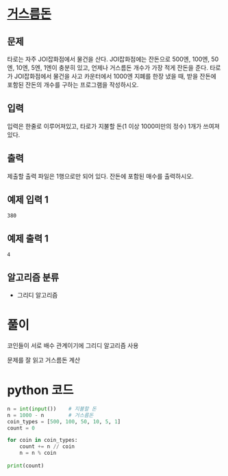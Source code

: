 # [거스름돈](https://www.acmicpc.net/problem/5585)

## 문제
타로는 자주 JOI잡화점에서 물건을 산다. JOI잡화점에는 잔돈으로 500엔, 100엔, 50엔, 10엔, 5엔, 1엔이 충분히 있고, 언제나 거스름돈 개수가 가장 적게 잔돈을 준다. 타로가 JOI잡화점에서 물건을 사고 카운터에서 1000엔 지폐를 한장 냈을 때, 받을 잔돈에 포함된 잔돈의 개수를 구하는 프로그램을 작성하시오.

## 입력
입력은 한줄로 이루어져있고, 타로가 지불할 돈(1 이상 1000미만의 정수) 1개가 쓰여져있다.

## 출력
제출할 출력 파일은 1행으로만 되어 있다. 잔돈에 포함된 매수를 출력하시오.

## 예제 입력 1 
    380

## 예제 출력 1 
    4

## 알고리즘 분류
- 그리디 알고리즘

# 풀이
코인들이 서로 배수 관계이기에 그리디 알고리즘 사용

문제를 잘 읽고 거스름돈 계산

# python 코드
```python
n = int(input())    # 지불할 돈
n = 1000 - n        # 거스름돈
coin_types = [500, 100, 50, 10, 5, 1]
count = 0

for coin in coin_types:
    count += n // coin
    n = n % coin
    
print(count)
```